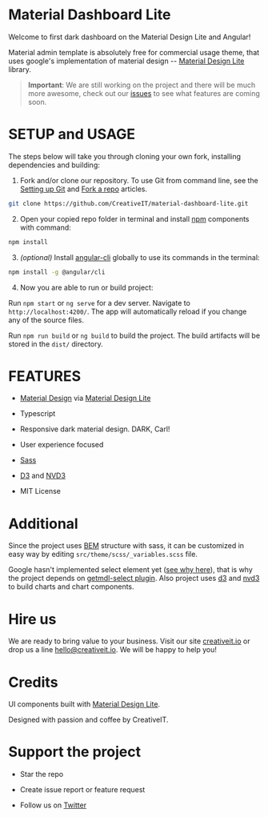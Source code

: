 # Material Dashboard Lite

Welcome to first dark dashboard on the Material Design Lite and Angular!

Material admin template is absolutely free for commercial usage theme, that uses google's implementation of material design -- [Material Design Lite](http://www.getmdl.io) library.

> **Important**: We are still working on the project and there will be much more awesome, check out our [issues](https://github.com/CreativeIT/material-angular-dashboard/issues) to see what features are coming soon.

# SETUP and USAGE

The steps below will take you through cloning your own fork, installing dependencies and building:

1. Fork and/or clone our repository. To use Git from command line, see the [Setting up Git](https://help.github.com/articles/set-up-git/) and [Fork a repo](https://help.github.com/articles/fork-a-repo/) articles.

```bash
git clone https://github.com/CreativeIT/material-dashboard-lite.git
```

2. Open your copied repo folder in terminal and install [npm](https://www.npmjs.com/) components with command:

```bash
npm install
```

3. _(optional)_ Install [angular-cli](https://cli.angular.io/) globally to use its commands in the terminal:

```bash
npm install -g @angular/cli
```

4. Now you are able to run or build project:

Run `npm start` or `ng serve` for a dev server. Navigate to `http://localhost:4200/`. The app will automatically reload if you change any of the source files.

Run `npm run build` or `ng build` to build the project. The build artifacts will be stored in the `dist/` directory.

# FEATURES

* [Material Design](http://www.google.com/design/spec/material-design/introduction.html) via [Material Design Lite](http://getmdl.io)

* Typescript

* Responsive dark material design. DARK, Carl!

* User experience focused

* [Sass](http://sass-lang.com/)

* [D3](https://d3js.org/) and [NVD3](http://nvd3.org/)

* MIT License

# Additional

Since the project uses [BEM](http://getbem.com) structure with sass, it can be customized in easy way by editing `src/theme/scss/_variables.scss` file.

Google hasn't implemented select element yet ([see why here](http://37.media.tumblr.com/6a9fcffde2da977266b0ea99b15d5803/tumblr_n42cjjsriB1smcbm7o1_400.gif)), that is why the project depends on [getmdl-select plugin](https://github.com/CreativeIT/getmdl-select). Also project uses [d3](https://d3js.org/) and [nvd3](http://nvd3.org/) to build charts and chart components.

# Hire us

We are ready to bring value to your business. Visit our site [creativeit.io](http://creativeit.io/) or drop us a line <hello@creativeit.io>. We will be happy to help you!

# Credits

UI components built with [Material Design Lite](http://www.getmdl.io).

Designed with passion and coffee by CreativeIT.

# Support the project

* Star the repo

* Create issue report or feature request

* Follow us on [Twitter](https://twitter.com/intent/follow?screen_name=CreativeITeam)
